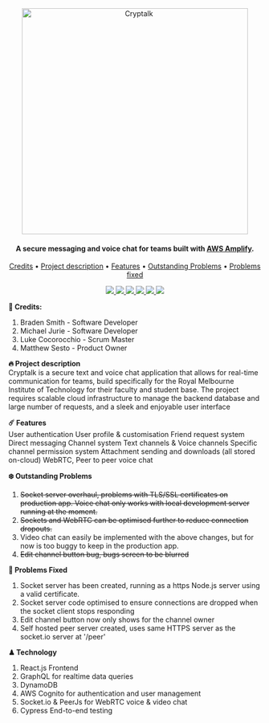 <div align="center">
    <img src="https://i.imgur.com/vUI6rcQ.png" alt="Cryptalk" width="450">
</div>

<h4 align="center">A secure messaging and voice chat for teams built with <a href="https://aws.amazon.com/amplify/" target="_blank">AWS Amplify</a>.</h4>

<p align="center">
  <a href="#credits">Credits</a> •
  <a href="#project-description">Project description</a> •
  <a href="#features">Features</a> •
  <a href="#outstanding-problems">Outstanding Problems</a> •
  <a href="#problems-fixed">Problems fixed</a>
</p>

<div align="center">
  <a href="https://github.com/mikejwork/COSC2408-2150-Capstone-TEAM07/releases/tag/v0.1">
      <img src="https://img.shields.io/badge/Release-v0.1_(prerelease)-orange"/>
  </a>
  <a href="https://github.com/mikejwork/COSC2408-2150-Capstone-TEAM07/releases/tag/v0.2">
      <img src="https://img.shields.io/badge/Release-v0.2-9cf"/>
  </a>
  <a href="https://github.com/mikejwork/COSC2408-2150-Capstone-TEAM07/releases/tag/v0.3">
      <img src="https://img.shields.io/badge/Release-v0.3-9cf"/>
  </a>
  <a href="https://github.com/mikejwork/COSC2408-2150-Capstone-TEAM07/releases/tag/v0.4">
      <img src="https://img.shields.io/badge/Release-v0.4-9cf"/>
  </a>
  <a href="https://github.com/mikejwork/COSC2408-2150-Capstone-TEAM07/releases/tag/v0.5">
      <img src="https://img.shields.io/badge/Release-v0.5-9cf"/>
  </a>
  <a href="https://github.com/mikejwork/COSC2408-2150-Capstone-TEAM07/releases/tag/v1.0">
      <img src="https://img.shields.io/badge/Release-v1.0-green"/>
  </a>
</div>


**👋 Credits:**
1. Braden Smith - Software Developer
2. Michael Jurie - Software Developer
3. Luke Cocorocchio - Scrum Master
4. Matthew Sesto - Product Owner

**🔥 Project description**<br/>
Cryptalk is a secure text and voice chat application that allows for real-time communication for teams, build specifically for the Royal Melbourne Institute of Technology for their faculty and student base. The project requires scalable cloud infrastructure to manage the backend database and large number of requests, and a sleek and enjoyable user interface

**☄️ Features**<br/>
User authentication
User profile & customisation
Friend request system
Direct messaging
Channel system
Text channels & Voice channels
Specific channel permission system
Attachment sending and downloads (all stored on-cloud)
WebRTC, Peer to peer voice chat

**❄️ Outstanding Problems**
1. ~~Socket server overhaul, problems with TLS/SSL certificates on production app. Voice chat only works with local development server running at the moment.~~
2. ~~Sockets and WebRTC can be optimised further to reduce connection dropouts.~~
3. Video chat can easily be implemented with the above changes, but for now is too buggy to keep in the production app.
4. ~~Edit channel button bug, bugs screen to be blurred~~

**🌵 Problems Fixed**
1. Socket server has been created, running as a https Node.js server using a valid certificate.
2. Socket server code optimised to ensure connections are dropped when the socket client stops responding
3. Edit channel button now only shows for the channel owner
4. Self hosted peer server created, uses same HTTPS server as the socket.io server at '/peer'

**♟ Technology**
1. React.js Frontend
2. GraphQL for realtime data queries
3. DynamoDB
4. AWS Cognito for authentication and user management
5. Socket.io & PeerJs for WebRTC voice & video chat
6. Cypress End-to-end testing
